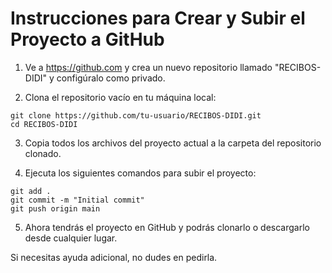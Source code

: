 # Instrucciones para Crear y Subir el Proyecto a GitHub

1. Ve a https://github.com y crea un nuevo repositorio llamado "RECIBOS-DIDI" y configúralo como privado.

2. Clona el repositorio vacío en tu máquina local:
```
git clone https://github.com/tu-usuario/RECIBOS-DIDI.git
cd RECIBOS-DIDI
```

3. Copia todos los archivos del proyecto actual a la carpeta del repositorio clonado.

4. Ejecuta los siguientes comandos para subir el proyecto:
```
git add .
git commit -m "Initial commit"
git push origin main
```

5. Ahora tendrás el proyecto en GitHub y podrás clonarlo o descargarlo desde cualquier lugar.

Si necesitas ayuda adicional, no dudes en pedirla.
